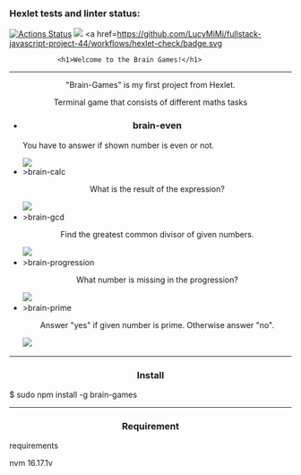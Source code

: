 ### Hexlet tests and linter status:

[![Actions Status](https://github.com/LucyMiMi/fullstack-javascript-project-44/workflows/hexlet-check/badge.svg)](https://github.com/LucyMiMi/fullstack-javascript-project-44/actions)
<a href="https://codeclimate.com/github/LucyMiMi/fullstack-javascript-project-44/maintainability"><img src="https://api.codeclimate.com/v1/badges/2e4cc5f3d3f53a7b16ce/maintainability" /></a>
<a href=https://github.com/LucyMiMi/fullstack-javascript-project-44/workflows/hexlet-check/badge.svg

                <h1>Welcome to the Brain Games!</h1>
<hr border: none;
    background-color: #0C212B;
    height: 1px;
>
<p align="center">"Brain-Games" is my first project from Hexlet.</p>
<p align="center">Terminal game that consists of different maths tasks</p>
<ul>
    <li><h3 align="center">brain-even</h3>
        <p>You have to answer if shown number is even or not.</p>
        <a href="https://asciinema.org/a/mUh5bEuCsmHEKXKu9igxZTZ74" target="_blank"><img src="https://asciinema.org/a/mUh5bEuCsmHEKXKu9igxZTZ74.svg" /></a>
    </li>
    <li><h3<h3 align="center"></h3>>brain-calc</h3>
        <p>What is the result of the expression?</p>
        <a href="https://asciinema.org/a/u1PeSXLD4B3S7RkHQuB82naIo" target="_blank"><img src="https://asciinema.org/a/u1PeSXLD4B3S7RkHQuB82naIo.svg" /></a>
    </li>
    <li><h3<h3 align="center"></h3>>brain-gcd</h3>
        <p>Find the greatest common divisor of given numbers.</p>
        <a href="https://asciinema.org/a/rS6nSR9fJIBJtsKNZxqneeJ8U" target="_blank"><img src="https://asciinema.org/a/rS6nSR9fJIBJtsKNZxqneeJ8U.svg" /></a>
    </li>
    <li><h3<h3 align="center"></h3>>brain-progression</h3>
        <p>What number is missing in the progression?</p>
        <a href="https://asciinema.org/a/jMsNvn3PXDk1AvwBkLENdUvCF" target="_blank"><img src="https://asciinema.org/a/jMsNvn3PXDk1AvwBkLENdUvCF.svg" /></a>
    </li>
    <li><h3<h3 align="center"></h3>>brain-prime</h3>
        <p>Answer "yes" if given number is prime. Otherwise answer "no".</p>
        <a href="https://asciinema.org/a/0JuJYxHxgCGAd7UviigVvdHMQ" target="_blank"><img src="https://asciinema.org/a/0JuJYxHxgCGAd7UviigVvdHMQ.svg" /></a>
    </li>
</ul>
<hr border: none;
    background-color: #0C212B;
    height: 1px;
>
<h3 align="center">Install</h3>
<p>$ sudo npm install -g brain-games</p>
<hr border: none;
    background-color: #0C212B;
    height: 1px;
>
<h3 align="center">Requirement</h3>requirements
<p>nvm 16.17.1v</p>
